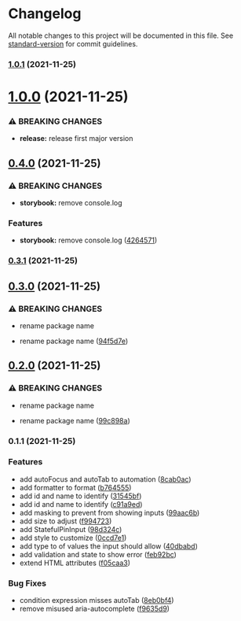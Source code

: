 # Changelog

All notable changes to this project will be documented in this file. See [standard-version](https://github.com/conventional-changelog/standard-version) for commit guidelines.

### [1.0.1](https://github.com/luffy84217/react-input-pin-code/compare/v1.0.0...v1.0.1) (2021-11-25)

# [1.0.0](https://github.com/luffy84217/react-pin-input/compare/v0.4.0...v1.0.0) (2021-11-25)


### ⚠ BREAKING CHANGES

* **release:** release first major version

## [0.4.0](https://github.com/luffy84217/react-pin-input/compare/v0.3.1...v0.4.0) (2021-11-25)


### ⚠ BREAKING CHANGES

* **storybook:** remove console.log

### Features

* **storybook:** remove console.log ([4264571](https://github.com/luffy84217/react-pin-input/commit/4264571a516ad12e40d51bcad608c51e22fe5487))

### [0.3.1](https://github.com/luffy84217/react-pin-input/compare/v0.3.0...v0.3.1) (2021-11-25)

## [0.3.0](https://github.com/luffy84217/react-input-pin-code/compare/v0.2.0...v0.3.0) (2021-11-25)


### ⚠ BREAKING CHANGES

* rename package name

* rename package name ([94f5d7e](https://github.com/luffy84217/react-input-pin-code/commit/94f5d7ed3d0d486f08c62272707e51e7db9acbd8))

## [0.2.0](https://github.com/luffy84217/react-input-pin-code/compare/v0.1.1...v0.2.0) (2021-11-25)


### ⚠ BREAKING CHANGES

* rename package name

* rename package name ([99c898a](https://github.com/luffy84217/react-input-pin-code/commit/99c898a0be6df73d3288f4a8a56ebfd166efe675))

### 0.1.1 (2021-11-25)


### Features

* add autoFocus and autoTab to automation ([8cab0ac](https://github.com/luffy84217/react-input-pin-code/commit/8cab0ac59722d0a78be2caaeb2983dd7fe0b2102))
* add formatter to format ([b764555](https://github.com/luffy84217/react-input-pin-code/commit/b76455591f012843dd0e3f4a734b8f52303fda7f))
* add id and name to identify ([31545bf](https://github.com/luffy84217/react-input-pin-code/commit/31545bf372134bd8d559bc17ad6b3f335bfa4bea))
* add id and name to identify ([c91a9ed](https://github.com/luffy84217/react-input-pin-code/commit/c91a9edbed8bcf2190048a70ef295ad3bc7a5d5f))
* add masking to prevent from showing inputs ([99aac6b](https://github.com/luffy84217/react-input-pin-code/commit/99aac6beeaade339d8e7c7bdf53d6f578897d174))
* add size to adjust ([f994723](https://github.com/luffy84217/react-input-pin-code/commit/f99472312e1c94d34aa3dc58a1da8a2cf8d5dab6))
* add StatefulPinInput ([98d324c](https://github.com/luffy84217/react-input-pin-code/commit/98d324cc564b4f458fc4b22f1819fd3849268668))
* add style to customize ([0ccd7e1](https://github.com/luffy84217/react-input-pin-code/commit/0ccd7e1d0e8cb03c9028f5df28c4400ecb2c1d3c))
* add type to of values the input should allow ([40dbabd](https://github.com/luffy84217/react-input-pin-code/commit/40dbabd76aa0a4f94c903df6bc8c3f7e84043137))
* add validation and state to show error ([feb92bc](https://github.com/luffy84217/react-input-pin-code/commit/feb92bc2bad1905c8aaa2d37e892cf38b428eead))
* extend HTML attributes ([f05caa3](https://github.com/luffy84217/react-input-pin-code/commit/f05caa313c6838243d22d6a692032af319b21ab9))


### Bug Fixes

* condition expression misses autoTab ([8eb0bf4](https://github.com/luffy84217/react-input-pin-code/commit/8eb0bf428f13184d99767b2cbe879583e7531280))
* remove misused aria-autocomplete ([f9635d9](https://github.com/luffy84217/react-input-pin-code/commit/f9635d9c64f24fbebc3841b97e1c9df84646b1e6))
